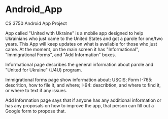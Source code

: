 # Android_App
CS 3750 Android App Project

App called "United with Ukraine" is a mobile app designed to help Ukrainians who just came to the United States and got a parole for one/two years. This App will keep updates on what is available for those who just came. At the moment, on the main screen it has "Informational", "Immigrational Forms", and "Add Information" boxes. 

Informational page describes the general information about parole and "United for Ukraine" (U4U) program. 

Immigrational forms page show information about:
  USCIS; 
  Form I-765: descrition, how to file it, and where;
  I-94: describtion, and where to find it, or where to text if any issues.
  
Add Information page says that if anyone has any additional information or has any proposals on how to improve the app, that person can fill out a Google form to propose that.

